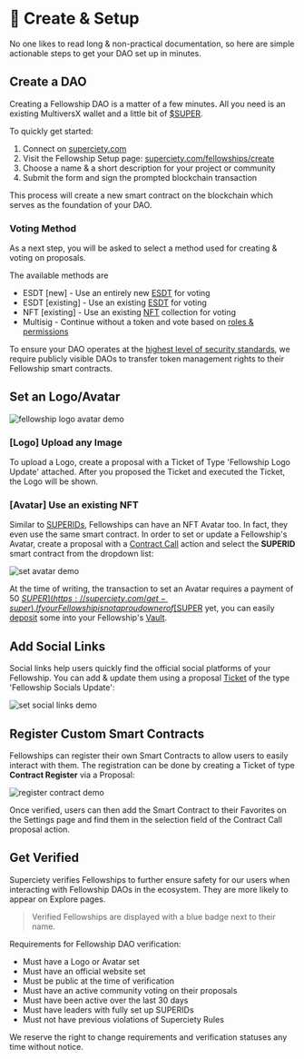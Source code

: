# 🌱️ Create & Setup

No one likes to read long & non-practical documentation, so here are simple actionable steps to get your DAO set up in minutes.

## Create a DAO

Creating a Fellowship DAO is a matter of a few minutes. All you need is an existing MultiversX wallet and a little bit of [$SUPER](https://superciety.com/get-super).

To quickly get started:

1. Connect on [superciety.com](https://superciety.com)
2. Visit the Fellowship Setup page: [superciety.com/fellowships/create](https://superciety.com/fellowships/create)
3. Choose a name & a short description for your project or community
4. Submit the form and sign the prompted blockchain transaction

This process will create a new smart contract on the blockchain which serves as the foundation of your DAO.

### Voting Method

As a next step, you will be asked to select a method used for creating & voting on proposals.

The available methods are

- ESDT [new] - Use an entirely new [ESDT](https://docs.elrond.com/developers/esdt-tokens/) for voting
- ESDT [existing] - Use an existing [ESDT](https://docs.elrond.com/developers/esdt-tokens/) for voting
- NFT [existing] - Use an existing [NFT](https://docs.elrond.com/developers/nft-tokens/) collection for voting
- Multisig - Continue without a token and vote based on [roles & permissions](./permissions.md)

To ensure your DAO operates at the [highest level of security standards](./security.md#transferring-token-management-rights), we require publicly visible DAOs to transfer token management rights to their Fellowship smart contracts.

## Set an Logo/Avatar

![fellowship logo avatar demo](/images/fellowship-logo-avatar.png)

### [Logo] Upload any Image

To upload a Logo, create a proposal with a Ticket of Type 'Fellowship Logo Update' attached. After you proposed the Ticket and executed the Ticket, the Logo will be shown.

### [Avatar] Use an existing NFT

Similar to [SUPERIDs](./superids.md), Fellowships can have an NFT Avatar too. In fact, they even use the same smart contract. In order to set or update a Fellowship's Avatar, create a proposal with a [Contract Call](./actions.md#call-contract) action and select the **SUPERID** smart contract from the dropdown list:

![set avatar demo](/images/set-avatar-demo.png)

At the time of writing, the transaction to set an Avatar requires a payment of 50 [$SUPER](https://superciety.com/get-super). If your Fellowship is not a proud owner of [$SUPER](https://superciety.com/get-super) yet, you can easily [deposit](./vault.md#deposit) some into your Fellowship's [Vault](./vault.md).

## Add Social Links

Social links help users quickly find the official social platforms of your Fellowship. You can add & update them using a proposal [Ticket](./actions.md#tickets) of the type 'Fellowship Socials Update':

![set social links demo](/images/set-social-links-demo.png)

<!-- ## Register a Username (Herotag)

Reserving a username (aka. Herotag) for the Fellowship smart contract is fairly easy using a proposal [Contract Call](./actions.md#call-contract) action:

1. Create a new proposal and add a [Contract Call](./actions.md#call-contract) action
2. Select your Fellowship smart contract in the dropdown field
3. Select the 'Register Dns' function
4. Enter the Fellowship smart contracts address
5. Choose a username (herotag) of your choice (**important!** make sure to add the **.elrond** suffix: myusername.elrond)
6. Propose and execute the proposal -->

## Register Custom Smart Contracts

Fellowships can register their own Smart Contracts to allow users to easily interact with them. The registration can be done by creating a Ticket of type **Contract Register** via a Proposal:

![register contract demo](/images/register-contract-demo.png)

Once verified, users can then add the Smart Contract to their Favorites on the Settings page and find them in the selection field of the Contract Call proposal action.

## Get Verified

Superciety verifies Fellowships to further ensure safety for our users when interacting with Fellowship DAOs in the ecosystem. They are more likely to appear on Explore pages.

> Verified Fellowships are displayed with a blue badge next to their name.

Requirements for Fellowship DAO verification:

- Must have a Logo or Avatar set
- Must have an official website set
- Must be public at the time of verification
- Must have an active community voting on their proposals
- Must have been active over the last 30 days
- Must have leaders with fully set up SUPERIDs
- Must not have previous violations of Superciety Rules

We reserve the right to change requirements and verification statuses any time without notice.
